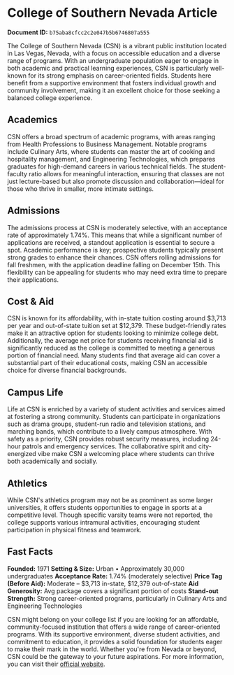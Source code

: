 # College of Southern Nevada Article

**Document ID:** `b75aba8cfcc2c2e047b5b6746807a555`

The College of Southern Nevada (CSN) is a vibrant public institution located in Las Vegas, Nevada, with a focus on accessible education and a diverse range of programs. With an undergraduate population eager to engage in both academic and practical learning experiences, CSN is particularly well-known for its strong emphasis on career-oriented fields. Students here benefit from a supportive environment that fosters individual growth and community involvement, making it an excellent choice for those seeking a balanced college experience.

## Academics
CSN offers a broad spectrum of academic programs, with areas ranging from Health Professions to Business Management. Notable programs include Culinary Arts, where students can master the art of cooking and hospitality management, and Engineering Technologies, which prepares graduates for high-demand careers in various technical fields. The student-faculty ratio allows for meaningful interaction, ensuring that classes are not just lecture-based but also promote discussion and collaboration—ideal for those who thrive in smaller, more intimate settings.

## Admissions
The admissions process at CSN is moderately selective, with an acceptance rate of approximately 1.74%. This means that while a significant number of applications are received, a standout application is essential to secure a spot. Academic performance is key; prospective students typically present strong grades to enhance their chances. CSN offers rolling admissions for fall freshmen, with the application deadline falling on December 15th. This flexibility can be appealing for students who may need extra time to prepare their applications.

## Cost & Aid
CSN is known for its affordability, with in-state tuition costing around $3,713 per year and out-of-state tuition set at $12,379. These budget-friendly rates make it an attractive option for students looking to minimize college debt. Additionally, the average net price for students receiving financial aid is significantly reduced as the college is committed to meeting a generous portion of financial need. Many students find that average aid can cover a substantial part of their educational costs, making CSN an accessible choice for diverse financial backgrounds.

## Campus Life
Life at CSN is enriched by a variety of student activities and services aimed at fostering a strong community. Students can participate in organizations such as drama groups, student-run radio and television stations, and marching bands, which contribute to a lively campus atmosphere. With safety as a priority, CSN provides robust security measures, including 24-hour patrols and emergency services. The collaborative spirit and city-energized vibe make CSN a welcoming place where students can thrive both academically and socially.

## Athletics
While CSN's athletics program may not be as prominent as some larger universities, it offers students opportunities to engage in sports at a competitive level. Though specific varsity teams were not reported, the college supports various intramural activities, encouraging student participation in physical fitness and teamwork.

## Fast Facts
**Founded:** 1971
**Setting & Size:** Urban • Approximately 30,000 undergraduates
**Acceptance Rate:** 1.74% (moderately selective)
**Price Tag (Before Aid):** Moderate – $3,713 in-state, $12,379 out-of-state
**Aid Generosity:** Avg package covers a significant portion of costs
**Stand-out Strength:** Strong career-oriented programs, particularly in Culinary Arts and Engineering Technologies

CSN might belong on your college list if you are looking for an affordable, community-focused institution that offers a wide range of career-oriented programs. With its supportive environment, diverse student activities, and commitment to education, it provides a solid foundation for students eager to make their mark in the world. Whether you're from Nevada or beyond, CSN could be the gateway to your future aspirations. For more information, you can visit their [official website](https://www.petersons.com/college-search/college-of-southern-nevada-000_10003223.aspx).
